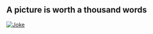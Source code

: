 ## A picture is worth a thousand words

[![Joke](https://joke-2-image-e9zr.shuttle.app?blacklistFlags=nsfw,religious,racist,sexist)](https://joke-2-image-e9zr.shuttle.app?blacklistFlags=nsfw,religious,racist,sexist)
